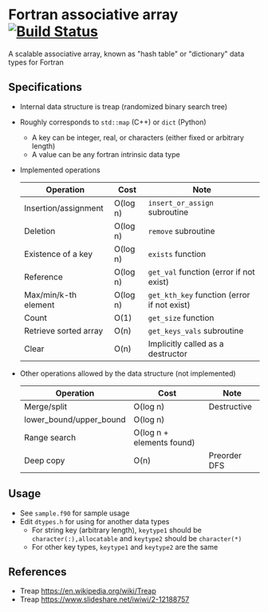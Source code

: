 # Fortran associative array [![Build Status](https://travis-ci.org/ysdtkm/fortran_associative_array.svg?branch=master)](https://travis-ci.org/ysdtkm/fortran_associative_array)
A scalable associative array, known as "hash table" or "dictionary" data types for Fortran

## Specifications
* Internal data structure is treap (randomized binary search tree)
* Roughly corresponds to `std::map` (C++) or `dict` (Python)
    * A key can be integer, real, or characters (either fixed or arbitrary length)
    * A value can be any fortran intrinsic data type
* Implemented operations

  |Operation                  |Cost     |Note                                          |
  |----                       |----     |----                                          |
  |Insertion/assignment       |O(log n) |`insert_or_assign` subroutine                 |
  |Deletion                   |O(log n) |`remove` subroutine                           |
  |Existence of a key         |O(log n) |`exists` function                             |
  |Reference                  |O(log n) |`get_val` function (error if not exist)       |
  |Max/min/k-th element       |O(log n) |`get_kth_key` function (error if not exist)   |
  |Count                      |O(1)     |`get_size` function                           |
  |Retrieve sorted array      |O(n)     |`get_keys_vals` subroutine                    |
  |Clear                      |O(n)     |Implicitly called as a destructor             |

* Other operations allowed by the data structure (not implemented)

  |Operation                  |Cost                     |Note                                          |
  |----                       |----                     |----                                          |
  |Merge/split                |O(log n)                 |Destructive                                   |
  |lower_bound/upper_bound    |O(log n)                 |                                              |
  |Range search               |O(log n + elements found)|                                              |
  |Deep copy                  |O(n)                     |Preorder DFS                                  |

## Usage
* See `sample.f90` for sample usage
* Edit `dtypes.h` for using for another data types
    * For string key (arbitrary length), `keytype1` should be `character(:),allocatable` and `keytype2` should be `character(*)`
    * For other key types, `keytype1` and `keytype2` are the same

## References
* Treap https://en.wikipedia.org/wiki/Treap
* Treap https://www.slideshare.net/iwiwi/2-12188757

